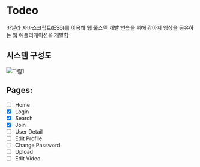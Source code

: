 # Todeo
바닐라 자바스크립트(ES6)를 이용해 웹 풀스텍 개발 연습을 위해 강아지 영상을 공유하는 웹 애플리케이션을 개발함 

## 시스템 구성도
![그림1](https://user-images.githubusercontent.com/26589904/92316940-c0fd9a80-f035-11ea-9832-d489eb8f38c9.jpg)


## Pages:

- [ ] Home
- [x] Login
- [x] Search
- [x] Join
- [ ] User Detail
- [ ] Edit Profile
- [ ] Change Password
- [ ] Upload
- [ ] Edit Video
